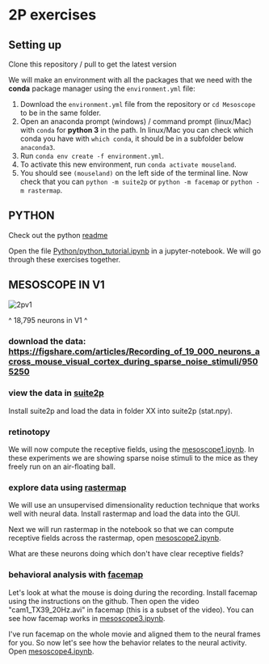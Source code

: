 # 2P exercises

## Setting up

Clone this repository / pull to get the latest version

We will make an environment with all the packages that we need with the **conda** package manager using the `environment.yml` file:

1. Download the `environment.yml` file from the repository or `cd Mesoscope` to be in the same folder.
2. Open an anaconda prompt (windows) / command prompt (linux/Mac) with `conda` for **python 3** in the path. In linux/Mac you can check which conda you have with `which conda`, it should be in a subfolder below `anaconda3`.
3. Run `conda env create -f environment.yml`.
4. To activate this new environment, run `conda activate mouseland`.
5. You should see `(mouseland)` on the left side of the terminal line. Now check that you can `python -m suite2p` or `python -m facemap` or `python -m rastermap`.

## PYTHON

Check out the python [readme](https://github.com/marius10p/NeuralDataScienceCSHL2019/tree/master/Python)

Open the file [Python/python_tutorial.ipynb](../Python/python_tutorial.ipynb) in a jupyter-notebook. We will go through these exercises together.

## MESOSCOPE IN V1

![2pv1](figs/2pv1.JPG)

^ 18,795 neurons in V1 ^

### download the data: https://figshare.com/articles/Recording_of_19_000_neurons_across_mouse_visual_cortex_during_sparse_noise_stimuli/9505250

### view the data in [suite2p](https://github.com/MouseLand/suite2p)

Install suite2p and load the data in folder XX into suite2p (stat.npy).

### retinotopy

We will now compute the receptive fields, using the [mesoscope1.ipynb](mesoscope1.ipynb). In these experiments we are showing sparse noise stimuli to the mice as they freely run on an air-floating ball.

### explore data using [rastermap](https://github.com/MouseLand/rastermap)

We will use an unsupervised dimensionality reduction technique that works well with neural data. Install rastermap and load the data into the GUI. 

Next we will run rastermap in the notebook so that we can compute receptive fields across the rastermap, open [mesoscope2.ipynb](mesoscope2.ipynb).

What are these neurons doing which don't have clear receptive fields?

### behavioral analysis with [facemap](https://github.com/MouseLand/facemap)

Let's look at what the mouse is doing during the recording. Install facemap using the instructions on the github. Then open the video "cam1_TX39_20Hz.avi" in facemap (this is a subset of the video). You can see how facemap works in [mesoscope3.ipynb](mesoscope3.ipynb).

I've run facemap on the whole movie and aligned them to the neural frames for you. So now let's see how the behavior relates to the neural activity. Open [mesoscope4.ipynb](mesoscope4.ipynb).
